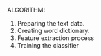 ALGORITHM:
1. Preparing the text data.
2. Creating word dictionary.
3. Feature extraction process
4. Training the classifier
